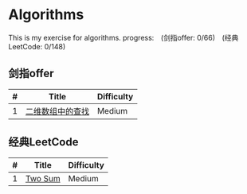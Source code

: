 Algorithms
========
This is my exercise for algorithms. 
progress:&emsp;(剑指offer: 0/66)&emsp;(经典LeetCode: 0/148)

## 剑指offer

| # | Title | Difficulty |
|---|-------|------------|
|1  | [二维数组中的查找](https://www.nowcoder.com/practice/abc3fe2ce8e146608e868a70efebf62e?tpId=13&tqId=11154&tPage=1&rp=1&ru=/ta/coding-interviews&qru=/ta/coding-interviews/question-ranking) | Medium |

## 经典LeetCode

| # | Title | Difficulty |
|---|-------|------------|
|1  | [Two Sum](https://leetcode.com/problems/two-sum/) | Medium |
